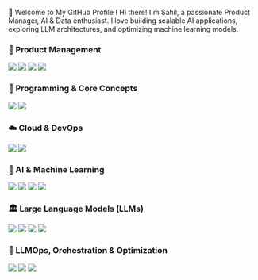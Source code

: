 🚀 Welcome to My GitHub Profile !
Hi there! I'm Sahil, a passionate Product Manager, AI & Data enthusiast. I love building scalable AI applications, exploring LLM architectures, and optimizing machine learning models.

### 🔹 Product Management 
<p align="left">
  <img src="https://img.shields.io/badge/Product%20Vision%20-%20white?style=for-the-badge&logo=producthunt&logoColor=white&logoSize=auto&color=blue"/>
  <img src="https://img.shields.io/badge/Product%20Strategy%20-%20white?style=for-the-badge&logo=packt&logoColor=white&logoSize=auto&color=orange" />
  <img src="https://img.shields.io/badge/Go%20to%20Market%20Strategy(GTM)%20-%20blue?style=for-the-badge&logo=go&logoColor=white&logoSize=auto&color=purple" />
  <img src="https://img.shields.io/badge/SDLC%20%2F%20MLDLC%20-%20blue?style=for-the-badge&logo=loop&logoColor=white&logoSize=auto&color=green" />
</p>

### 🔹 Programming & Core Concepts  
<p align="left">
  <img src="https://img.shields.io/badge/Python-3776AB?style=for-the-badge&logo=python&logoColor=white" />
  <img src="https://img.shields.io/badge/SQL-4479A1?style=for-the-badge&logo=mysql&logoColor=white" />
</p>

### ☁️ Cloud & DevOps  
<p align="left">
  <!--<img src="https://img.shields.io/badge/AWS-232F3E?style=for-the-badge&logo=amazon-aws&logoColor=white" /> -->
  <img src="https://img.shields.io/badge/Google%20Cloud-4285F4?style=for-the-badge&logo=google-cloud&logoColor=white" />
  <img src="https://img.shields.io/badge/Azure-0078D4?style=for-the-badge&logo=microsoft-azure&logoColor=white" />
</p>

### 🤖 AI & Machine Learning  
<p align="left">
  <img src="https://img.shields.io/badge/Machine%20Learning-FF6F00?style=for-the-badge&logo=mlflow&logoColor=white" />
  <img src="https://img.shields.io/badge/Deep%20Learning-FF0000?style=for-the-badge&logo=pytorch&logoColor=white" />
  <img src="https://img.shields.io/badge/TensorFlow-FF6F00?style=for-the-badge&logo=tensorflow&logoColor=white" />
  <img src="https://img.shields.io/badge/PyTorch-EE4C2C?style=for-the-badge&logo=pytorch&logoColor=white" />
</p>

### 🏛️ Large Language Models (LLMs)  
<p align="left">
  <img src="https://img.shields.io/badge/GPT-005571?style=for-the-badge&logo=openai&logoColor=white" />
  <img src="https://img.shields.io/badge/Google%20Gemini%20-%20white?style=for-the-badge&logo=googlegemini&logoColor=white&color=blue" />
  <img src="https://img.shields.io/badge/Hugging%20Face%20-%20white?style=for-the-badge&logo=huggingface&logoColor=white&color=red" />
  <img src="https://img.shields.io/badge/LangChain-000000?style=for-the-badge&logo=chain&logoColor=white" />
</p>

### 🎯 LLMOps, Orchestration & Optimization  
<p align="left">
  <img src="https://img.shields.io/badge/LLMOps-000000?style=for-the-badge&logo=mlflow&logoColor=white" />
  <img src="https://img.shields.io/badge/Orchestration-3399FF?style=for-the-badge&logo=kubernetes&logoColor=white" />
  <img src="https://img.shields.io/badge/Cost%20Optimization-FF8800?style=for-the-badge&logo=dollar&logoColor=white" />
</p>

<!--### 📚 RAG, Knowledge Graphs & Multi-Agent Systems  
<p align="left">
  <img src="https://img.shields.io/badge/RAG-002F6C?style=for-the-badge&logo=graph&logoColor=white" />
  <img src="https://img.shields.io/badge/Knowledge%20Graphs-4B0082?style=for-the-badge&logo=semantic-web&logoColor=white" />
  <img src="https://img.shields.io/badge/Multi-Agent%20Systems-663399?style=for-the-badge&logo=robot-framework&logoColor=white" />
</p> -->
